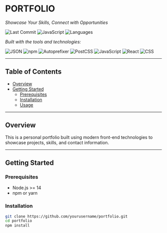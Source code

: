 # **PORTFOLIO**

*Showcase Your Skills, Connect with Opportunities*

![Last Commit](https://img.shields.io/badge/last%20commit-last%20sunday-blue)
![JavaScript](https://img.shields.io/badge/javascript-90.3%25-yellow)
![Languages](https://img.shields.io/badge/languages-3-blue)

*Built with the tools and technologies:*

![JSON](https://img.shields.io/badge/-JSON-black?logo=json&logoColor=white)
![npm](https://img.shields.io/badge/-npm-red?logo=npm&logoColor=white)
![Autoprefixer](https://img.shields.io/badge/-Autoprefixer-d73a49?logo=autoprefixer&logoColor=white)
![PostCSS](https://img.shields.io/badge/-PostCSS-orange?logo=postcss&logoColor=white)
![JavaScript](https://img.shields.io/badge/-JavaScript-yellow?logo=javascript&logoColor=black)
![React](https://img.shields.io/badge/-React-61DAFB?logo=react&logoColor=white)
![CSS](https://img.shields.io/badge/-CSS-purple?logo=css3&logoColor=white)

---

## Table of Contents

- [Overview](#overview)
- [Getting Started](#getting-started)
  - [Prerequisites](#prerequisites)
  - [Installation](#installation)
  - [Usage](#usage)

---

## Overview

This is a personal portfolio built using modern front-end technologies to showcase projects, skills, and contact information.

---

## Getting Started

### Prerequisites

- Node.js >= 14
- npm or yarn

### Installation

```bash
git clone https://github.com/yourusername/portfolio.git
cd portfolio
npm install
```
